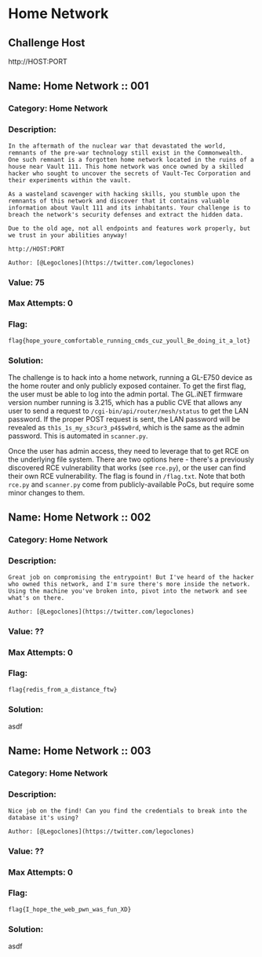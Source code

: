 # Home Network

## Challenge Host
http://HOST:PORT

## Name: Home Network :: 001
### Category: Home Network
### Description:
```
In the aftermath of the nuclear war that devastated the world, remnants of the pre-war technology still exist in the Commonwealth. One such remnant is a forgotten home network located in the ruins of a house near Vault 111. This home network was once owned by a skilled hacker who sought to uncover the secrets of Vault-Tec Corporation and their experiments within the vault.

As a wasteland scavenger with hacking skills, you stumble upon the remnants of this network and discover that it contains valuable information about Vault 111 and its inhabitants. Your challenge is to breach the network's security defenses and extract the hidden data.

Due to the old age, not all endpoints and features work properly, but we trust in your abilities anyway!

http://HOST:PORT

Author: [@Legoclones](https://twitter.com/legoclones)
```

### Value: 75

### Max Attempts: 0

### Flag:
`flag{hope_youre_comfortable_running_cmds_cuz_youll_Be_doing_it_a_lot}`

### Solution:
The challenge is to hack into a home network, running a GL-E750 device as the home router and only publicly exposed container. To get the first flag, the user must be able to log into the admin portal. The GL.iNET firmware version number running is 3.215, which has a public CVE that allows any user to send a request to `/cgi-bin/api/router/mesh/status` to get the LAN password. If the proper POST request is sent, the LAN password will be revealed as `th1s_1s_my_s3cur3_p4$$w0rd`, which is the same as the admin password. This is automated in `scanner.py`. 

Once the user has admin access, they need to leverage that to get RCE on the underlying file system. There are two options here - there's a previously discovered RCE vulnerability that works (see `rce.py`), or the user can find their own RCE vulnerability. The flag is found in `/flag.txt`. Note that both `rce.py` and `scanner.py` come from publicly-available PoCs, but require some minor changes to them.




## Name: Home Network :: 002
### Category: Home Network
### Description:
```
Great job on compromising the entrypoint! But I've heard of the hacker who owned this network, and I'm sure there's more inside the network. Using the machine you've broken into, pivot into the network and see what's on there.

Author: [@Legoclones](https://twitter.com/legoclones)
```

### Value: ??

### Max Attempts: 0

### Flag:
`flag{redis_from_a_distance_ftw}`

### Solution:
asdf




## Name: Home Network :: 003
### Category: Home Network
### Description:
```
Nice job on the find! Can you find the credentials to break into the database it's using?

Author: [@Legoclones](https://twitter.com/legoclones)
```

### Value: ??

### Max Attempts: 0

### Flag:
`flag{I_hope_the_web_pwn_was_fun_XD}`

### Solution:
asdf